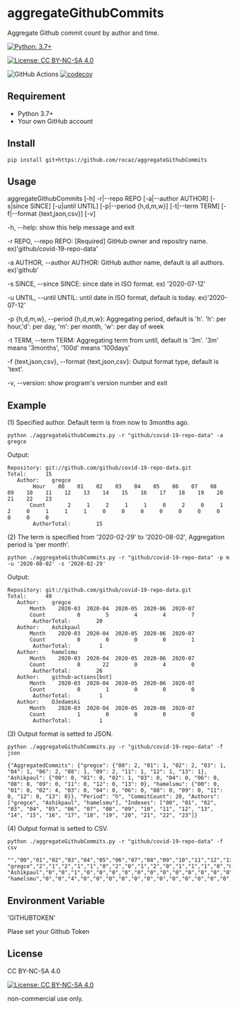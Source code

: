 # aggregateGithubCommits

Aggregate Github commit count by author and time.

[![Python: 3.7+](https://img.shields.io/badge/Python-3.7+-4584b6.svg?style=popout&logo=python)](https://www.python.org/)

[![License: CC BY-NC-SA 4.0](https://img.shields.io/badge/License-CC%20BY--NC--SA%204.0-lightgrey.svg)](https://creativecommons.org/licenses/by-nc-sa/4.0/)

![GitHub Actions](https://github.com/rocaz/aggregateGithubCommits/workflows/GitHub%20Actions/badge.svg) [![codecov](https://codecov.io/gh/rocaz/aggregateGithubCommits/branch/master/graph/badge.svg)](https://codecov.io/gh/rocaz/aggregateGithubCommits)

## Requirement

- Python 3.7+
- Your own GitHub account

## Install

```
pip install git+https://github.com/rocaz/aggregateGithubCommits
```

## Usage

aggregateGithubCommits [-h] -r|--repo REPO [-a|--author AUTHOR] [-s|since SINCE]
                                 [-u|until UNTIL] [-p|--period {h,d,m,w}] [-t|--term TERM]
                                 [-f|--format {text,json,csv}] [-v]

-h, --help:                   show this help message and exit

-r REPO, --repo REPO:         [Required] GitHub owner and repositry name. ex)'github/covid-19-repo-data'

-a AUTHOR, --author AUTHOR:   GitHub author name, default is all authors. ex)'github'

-s SINCE, --since SINCE:    since date in ISO format. ex) '2020-07-12'

-u UNTIL, --until UNTIL:    until date in ISO format, default is today. ex)'2020-07-12'

-p {h,d,m,w}, --period {h,d,m,w}:
                              Aggregating period, default is 'h'.
                              'h': per hour,'d': per day, 'm': per month, 'w': per day of week

-t TERM, --term TERM:       Aggregating term from until, default is '3m'. '3m' means '3months', '100d' means '100days'

-f {text,json,csv}, --format {text,json,csv}:
                              Output format type, default is 'text'.

-v, --version:              show program's version number and exit

## Example

(1) Specified author. Default term is from now to 3months ago.

```python ./aggregateGithubCommits.py -r "github/covid-19-repo-data" -a gregce```

Output:

```
Repository: git://github.com/github/covid-19-repo-data.git
Total:      15
   Author:    gregce
        Hour    00    01    02    03    04    05    06    07    08    09    10    11    12    13    14    15    16    17    18    19    20    21    22    23
       Count       2     1     2     1     1     0     2     0     1     2     0     1     1     1     0     0     0     0     0     0     0     0     0     0
        AuthorTotal:        15
```

(2) The term is specified from '2020-02-29' to '2020-08-02', Aggregation period is 'per month'.

```python ./aggregateGithubCommits.py -r "github/covid-19-repo-data" -p m -u '2020-08-02' -s '2020-02-29'```

Output:

```
Repository: git://github.com/github/covid-19-repo-data.git
Total:      49
   Author:    gregce
       Month    2020-03  2020-04  2020-05  2020-06  2020-07
       Count          0        5        4        4        7
        AuthorTotal:        20
   Author:    Ashikpaul
       Month    2020-03  2020-04  2020-05  2020-06  2020-07
       Count          0        0        0        0        1
        AuthorTotal:         1
   Author:    hamelsmu
       Month    2020-03  2020-04  2020-05  2020-06  2020-07
       Count          0       22        0        4        0
        AuthorTotal:        26
   Author:    github-actions[bot]
       Month    2020-03  2020-04  2020-05  2020-06  2020-07
       Count          0        1        0        0        0
        AuthorTotal:         1
   Author:    DJedamski
       Month    2020-03  2020-04  2020-05  2020-06  2020-07
       Count          1        0        0        0        0
        AuthorTotal:         1
```

(3) Output format is setted to JSON.

```python ./aggregateGithubCommits.py -r "github/covid-19-repo-data" -f json```

```
{"AggregatedCommits": {"gregce": {"00": 2, "01": 1, "02": 2, "03": 1, "04": 1, "06": 2, "08": 1, "09": 2, "11": 1, "12": 1, "13": 1}, "Ashikpaul": {"00": 0, "01": 0, "02": 1, "03": 0, "04": 0, "06": 0, "08": 0, "09": 0, "11": 0, "12": 0, "13": 0}, "hamelsmu": {"00": 0, "01": 0, "02": 4, "03": 0, "04": 0, "06": 0, "08": 0, "09": 0, "11": 0, "12": 0, "13": 0}}, "Period": "h", "CommitCount": 20, "Authors": ["gregce", "Ashikpaul", "hamelsmu"], "Indexes": ["00", "01", "02", "03", "04", "05", "06", "07", "08", "09", "10", "11", "12", "13", "14", "15", "16", "17", "18", "19", "20", "21", "22", "23"]}
```

(4) Output format is setted to CSV.

```python ./aggregateGithubCommits.py -r "github/covid-19-repo-data" -f csv```

```
"","00","01","02","03","04","05","06","07","08","09","10","11","12","13","14","15","16","17","18","19","20","21","22","23"
"gregce","2","1","2","1","1","0","2","0","1","2","0","1","1","1","0","0","0","0","0","0","0","0","0","0"
"Ashikpaul","0","0","1","0","0","0","0","0","0","0","0","0","0","0","0","0","0","0","0","0","0","0","0","0"
"hamelsmu","0","0","4","0","0","0","0","0","0","0","0","0","0","0","0","0","0","0","0","0","0","0","0","0"
```

## Environment Variable

'GITHUBTOKEN'

Plase set your Github Token

## License

CC BY-NC-SA 4.0

[![License: CC BY-NC-SA 4.0](https://licensebuttons.net/l/by-nc-sa/4.0/88x31.png)](https://creativecommons.org/licenses/by-nc-sa/4.0/)

non-commercial use only.
